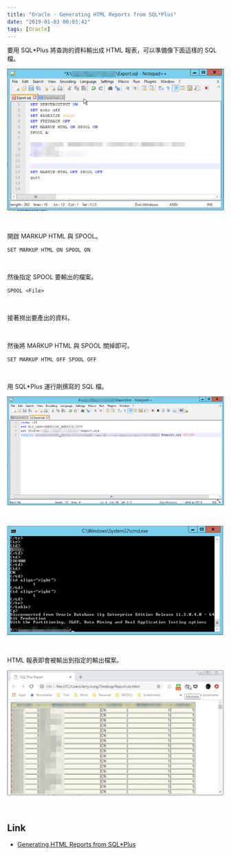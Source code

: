```yaml
---
title: "Oracle - Generating HTML Reports from SQL*Plus"
date: "2019-01-03 00:03:42"
tags: [Oracle]
---
```



要用 SQL*Plus 將查詢的資料輸出成 HTML 報表，可以準備像下面這樣的 SQL 檔。  

<!-- More -->

![1.png](1.png)

<br/>


開啟 MARKUP HTML 與 SPOOL。  

    SET MARKUP HTML ON SPOOL ON

<br/>


然後指定 SPOOL 要輸出的檔案。 

    SPOOL <File>

<br/>


接著撈出要產出的資料。  

<br/>


然後將 MARKUP HTML 與 SPOOL 關掉即可。  

    SET MARKUP HTML OFF SPOOL OFF

<br/>


用 SQL*Plus 運行剛撰寫的 SQL 檔。  

![2.png](2.png)

<br/>


![3.png](3.png)

<br/>


HTML 報表即會被輸出到指定的輸出檔案。  

![4.png](4.png)

<br/>


Link
----
* [Generating HTML Reports from SQL*Plus](https://docs.oracle.com/cd/E11882_01/server.112/e16604/ch_seven.htm#SQPUG017)
